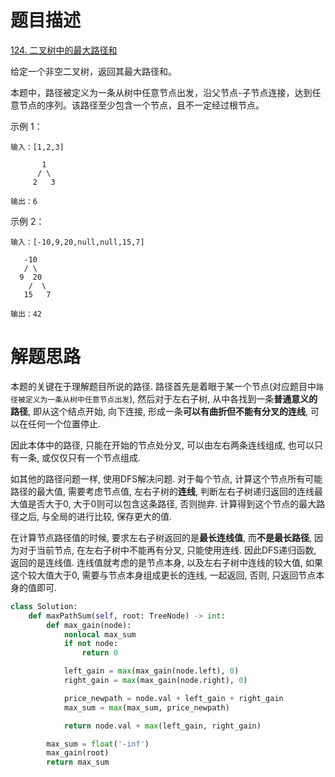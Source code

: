 # 题目描述

[124. 二叉树中的最大路径和](https://leetcode-cn.com/problems/binary-tree-maximum-path-sum/)

给定一个非空二叉树，返回其最大路径和。

本题中，路径被定义为一条从树中任意节点出发，沿父节点-子节点连接，达到任意节点的序列。该路径至少包含一个节点，且不一定经过根节点。

示例 1：
```
输入：[1,2,3]

       1
      / \
     2   3

输出：6
```

示例 2：
```
输入：[-10,9,20,null,null,15,7]

   -10
   / \
  9  20
    /  \
   15   7

输出：42
```

# 解题思路

本题的关键在于理解题目所说的路径. 路径首先是着眼于某一个节点(对应题目中`路径被定义为一条从树中任意节点出发`), 然后对于左右子树, 从中各找到一条**普通意义的路径**, 即从这个结点开始, 向下连接, 形成一条**可以有曲折但不能有分叉的连线**, 可以在任何一个位置停止.

因此本体中的路径, 只能在开始的节点处分叉, 可以由左右两条连线组成, 也可以只有一条, 或仅仅只有一个节点组成.

如其他的路径问题一样, 使用DFS解决问题. 对于每个节点, 计算这个节点所有可能路径的最大值, 需要考虑节点值, 左右子树的**连线**, 判断左右子树递归返回的连线最大值是否大于0, 大于0则可以包含这条路径, 否则抛弃. 计算得到这个节点的最大路径之后, 与全局的进行比较, 保存更大的值.

在计算节点路径值的时候, 要求左右子树返回的是**最长连线值**, 而**不是最长路径**, 因为对于当前节点, 在左右子树中不能再有分叉, 只能使用连线. 因此DFS递归函数, 返回的是连线值. 连线值就考虑的是节点本身, 以及左右子树中连线的较大值, 如果这个较大值大于0, 需要与节点本身组成更长的连线, 一起返回, 否则, 只返回节点本身的值即可.

```python
class Solution:
    def maxPathSum(self, root: TreeNode) -> int:
        def max_gain(node):
            nonlocal max_sum
            if not node:
                return 0

            left_gain = max(max_gain(node.left), 0)
            right_gain = max(max_gain(node.right), 0)

            price_newpath = node.val + left_gain + right_gain
            max_sum = max(max_sum, price_newpath)

            return node.val + max(left_gain, right_gain)

        max_sum = float('-inf')
        max_gain(root)
        return max_sum
```
